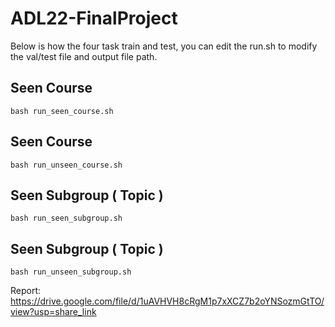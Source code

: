 # ADL22-FinalProject

Below is how the four task train and test, you can edit the run.sh to modify the val/test file and output file path.

## Seen Course 
```
bash run_seen_course.sh 
```

## Seen Course 
```
bash run_unseen_course.sh 
```

## Seen Subgroup ( Topic ) 
```
bash run_seen_subgroup.sh 
```

## Seen Subgroup ( Topic ) 
```
bash run_unseen_subgroup.sh 
```

Report: https://drive.google.com/file/d/1uAVHVH8cRgM1p7xXCZ7b2oYNSozmGtTO/view?usp=share_link

